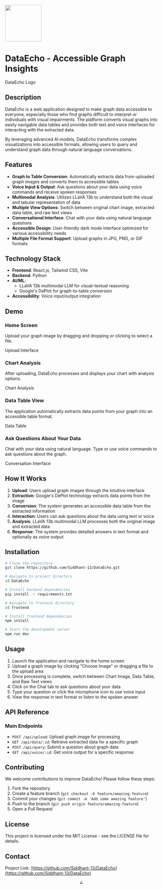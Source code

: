 <img src="https://r2cdn.perplexity.ai/pplx-full-logo-primary-dark%402x.png" class="logo" width="120"/>

# DataEcho - Accessible Graph Insights

DataEcho Logo

## Description

DataEcho is a web application designed to make graph data accessible to everyone, especially those who find graphs difficult to interpret or individuals with visual impairments. The platform converts visual graphs into easily navigable data tables and provides both text and voice interfaces for interacting with the extracted data.

By leveraging advanced AI models, DataEcho transforms complex visualizations into accessible formats, allowing users to query and understand graph data through natural language conversations.

## Features

- **Graph to Table Conversion**: Automatically extracts data from uploaded graph images and converts them to accessible tables
- **Voice Input \& Output**: Ask questions about your data using voice commands and receive spoken responses
- **Multimodal Analysis**: Utilizes LLaVA 13b to understand both the visual and tabular representation of data
- **Multiple View Options**: Switch between original chart image, extracted data table, and raw text views
- **Conversational Interface**: Chat with your data using natural language questions
- **Accessible Design**: User-friendly dark mode interface optimized for various accessibility needs
- **Multiple File Format Support**: Upload graphs in JPG, PNG, or GIF formats


## Technology Stack

- **Frontend**: React.js, Tailwind CSS, Vite
- **Backend**: Python
- **AI/ML**:
    - LLaVA 13b multimodal LLM for visual-textual reasoning
    - Google's DePlot for graph-to-table conversion
- **Accessibility**: Voice input/output integration


## Demo

### Home Screen

Upload your graph image by dragging and dropping or clicking to select a file.

Upload Interface

### Chart Analysis

After uploading, DataEcho processes and displays your chart with analysis options.

Chart Analysis

### Data Table View

The application automatically extracts data points from your graph into an accessible table format.

Data Table

### Ask Questions About Your Data

Chat with your data using natural language. Type or use voice commands to ask questions about the graph.

Conversation Interface

## How It Works

1. **Upload**: Users upload graph images through the intuitive interface
2. **Extraction**: Google's DePlot technology extracts data points from the image
3. **Conversion**: The system generates an accessible data table from the extracted information
4. **Interaction**: Users can ask questions about the data using text or voice
5. **Analysis**: LLaVA 13b multimodal LLM processes both the original image and extracted data
6. **Response**: The system provides detailed answers in text format and optionally as voice output

## Installation

```bash
# Clone the repository
git clone https://github.com/Siddhant-13/DataEcho.git

# Navigate to project directory
cd DataEcho

# Install backend dependencies
pip install -r requirements.txt

# Navigate to frontend directory
cd frontend

# Install frontend dependencies
npm install

# Start the development server
npm run dev
```


## Usage

1. Launch the application and navigate to the home screen
2. Upload a graph image by clicking "Choose Image" or dragging a file to the upload area
3. Once processing is complete, switch between Chart Image, Data Table, and Raw Text views
4. Click on the Chat tab to ask questions about your data
5. Type your question or click the microphone icon to use voice input
6. View the response in text format or listen to the spoken answer

## API Reference

### Main Endpoints

- `POST /api/upload`: Upload graph image for processing
- `GET /api/data/:id`: Retrieve extracted data for a specific graph
- `POST /api/query`: Submit a question about graph data
- `GET /api/voice/:id`: Get voice output for a specific response


## Contributing

We welcome contributions to improve DataEcho! Please follow these steps:

1. Fork the repository
2. Create a feature branch (`git checkout -b feature/amazing-feature`)
3. Commit your changes (`git commit -m 'Add some amazing feature'`)
4. Push to the branch (`git push origin feature/amazing-feature`)
5. Open a Pull Request

## License

This project is licensed under the MIT License - see the LICENSE file for details.

## Contact

Project Link: [https://github.com/Siddhant-13/DataEcho](https://github.com/Siddhant-13/DataEcho)

<div style="text-align: center">⁂</div>

[^1]: https://pplx-res.cloudinary.com/image/private/user_uploads/HDCdxLhdMVCadpN/home.jpg

[^2]: https://pplx-res.cloudinary.com/image/private/user_uploads/IVXoUmjqIVxmjJO/chartanalysis.jpg

[^3]: https://pplx-res.cloudinary.com/image/private/user_uploads/eXPETQRAUKrXGKM/table.jpg

[^4]: https://pplx-res.cloudinary.com/image/private/user_uploads/uNgxfTtWgkotVFQ/answer.jpg

